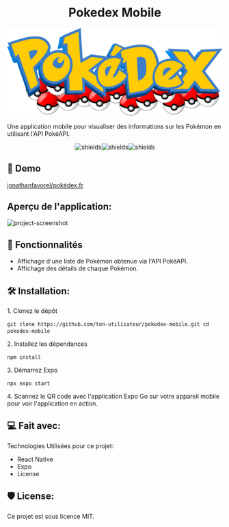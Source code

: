 <h1 align="center" id="title">Pokedex Mobile</h1>

<p align="center"><img src="https://raw.githubusercontent.com/sleduardo20/pokedex/0671af442dff1d8f7141e49eb83b438885bbc9e9/public/img/logo.svg" alt="project-image"></p>

<p id="description">Une application mobile pour visualiser des informations sur les Pokémon en utilisant l'API PokéAPI.</p>

<p align="center"><img src="https://img.shields.io/badge/React%20Native-0.64-blue" alt="shields"><img src="https://img.shields.io/badge/Expo-41.0.0-blue" alt="shields"><img src="https://img.shields.io/badge/License-MIT-green" alt="shields"></p>

<h2>🚀 Demo</h2>

[jonathanfavorel/pokédex.fr](jonathanfavorel/pokédex.fr)

<h2>Aperçu de l'application:</h2>

<p><img src="https://cdn.dribbble.com/users/10376335/screenshots/20557553/media/414e9bc86729995d7e3b8093d94e153a.gif?resize=400x0" alt="project-screenshot"></p>

  
  
<h2>🧐 Fonctionnalités</h2>

*   Affichage d'une liste de Pokémon obtenue via l'API PokéAPI.
*   Affichage des détails de chaque Pokémon.

<h2>🛠️ Installation:</h2>

<p>1. Clonez le dépôt</p>

```
git clone https://github.com/ton-utilisateur/pokedex-mobile.git cd pokedex-mobile
```

<p>2. Installez les dépendances</p>

```
npm install
```

<p>3. Démarrez Expo</p>

```
npx expo start
```

<p>4. Scannez le QR code avec l'application Expo Go sur votre appareil mobile pour voir l'application en action.</p>

  
  
<h2>💻 Fait avec:</h2>

Technologies Utilisées pour ce projet:

*   React Native
*   Expo
*   License

<h2>🛡️ License:</h2>

Ce projet est sous licence MIT. 
